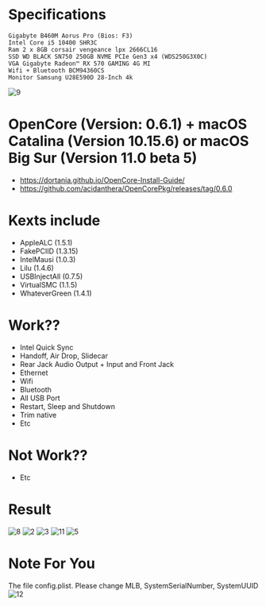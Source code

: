 
# Specifications
```
Gigabyte B460M Aorus Pro (Bios: F3)
Intel Core i5 10400 SHR3C
Ram 2 x 8GB corsair vengeance lpx 2666CL16
SSD WD BLACK SN750 250GB NVME PCIe Gen3 x4 (WDS250G3X0C)
VGA Gigabyte Radeon™ RX 570 GAMING 4G MI
Wifi + Bluetooth BCM94360CS
Monitor Samsung U28E590D 28-Inch 4k
```
![9](/images/9.png)
# OpenCore (Version: 0.6.1) + macOS Catalina (Version 10.15.6) or macOS Big Sur (Version 11.0 beta 5)
- https://dortania.github.io/OpenCore-Install-Guide/
- https://github.com/acidanthera/OpenCorePkg/releases/tag/0.6.0
# Kexts include
- AppleALC (1.5.1)
- FakePCIID (1.3.15)
- IntelMausi (1.0.3)
- Lilu (1.4.6)
- USBInjectAll (0.7.5)
- VirtualSMC (1.1.5)
- WhateverGreen (1.4.1)
# Work??
- Intel Quick Sync
- Handoff, Air Drop, Slidecar
- Rear Jack Audio Output + Input and Front Jack
- Ethernet
- Wifi
- Bluetooth
- All USB Port
- Restart, Sleep and Shutdown 
- Trim native 
- Etc
# Not Work??
- Etc
# Result
![8](/images/8.png)
![2](/images/2.png)
![3](/images/3.png)
![11](/images/11.png)
![5](/images/5.png)
# Note For You
The file config.plist. Please change MLB, SystemSerialNumber, SystemUUID
![12](/images/12.png)
